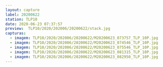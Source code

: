 ```yaml
---
layout: capture
label: 20200622
station: TLP10
date: 2020-06-23 07:37:57
preview:  TLP10/2020/202006/20200622/stack.jpg
capturas:
  - imagem: TLP10/2020/202006/20200622/M20200623_073757_TLP_10P.jpg
  - imagem: TLP10/2020/202006/20200622/M20200623_074546_TLP_10P.jpg
  - imagem: TLP10/2020/202006/20200622/M20200623_075546_TLP_10P.jpg
  - imagem: TLP10/2020/202006/20200622/M20200623_081315_TLP_10P.jpg
  - imagem: TLP10/2020/202006/20200622/M20200623_082950_TLP_10P.jpg
---
```

